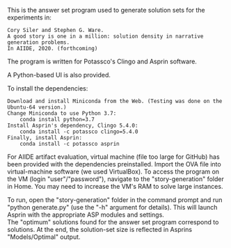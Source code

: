 This is the answer set program used to generate solution sets for the experiments in:

	Cory Siler and Stephen G. Ware. 
	A good story is one in a million: solution density in narrative generation problems. 
	In AIIDE, 2020. (forthcoming)
	
The program is written for Potassco's Clingo and Asprin software.

A Python-based UI is also provided.


To install the dependencies:

	Download and install Miniconda from the Web. (Testing was done on the Ubuntu-64 version.)
	Change Miniconda to use Python 3.7:
		conda install python=3.7
	Install Asprin's dependency, Clingo 5.4.0:
		conda install -c potassco clingo=5.4.0
	Finally, install Asprin:
		conda install -c potassco asprin
		
For AIIDE artifact evaluation, virtual machine (file too large for GitHub) has been provided with the dependencies preinstalled.
Import the OVA file into virtual-machine software (we used VirtualBox). 
To access the program on the VM (login "user"/"password"), navigate to the "story-generation" folder in Home.
You may need to increase the VM's RAM to solve large instances.

To run, open the "story-generation" folder in the command prompt and run "python generate.py" (use the "-h" argument for details).
This will launch Asprin with the appropriate ASP modules and settings.   
The "optimum" solutions found for the answer set program correspond to solutions.
At the end, the solution-set size is reflected in Asprins "Models/Optimal" output.
